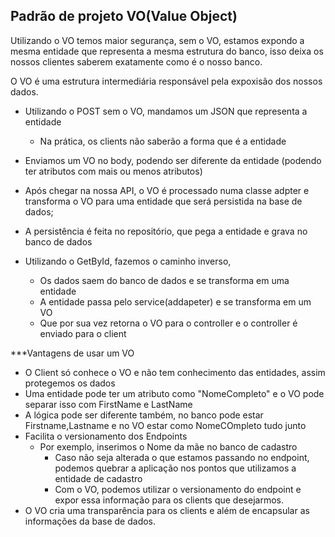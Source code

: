 ## Padrão de projeto VO(Value Object)

Utilizando o VO temos maior segurança, sem o VO, estamos expondo a mesma entidade que representa a mesma estrutura do banco, isso deixa os nossos clientes saberem exatamente como é o nosso banco.

O VO é uma estrutura intermediária responsável pela expoxisão dos nossos dados.
- Utilizando o POST sem o VO, mandamos um JSON que representa a entidade
	- Na prática, os clients não saberão a forma que é a entidade
- Enviamos um VO no body, podendo ser diferente da entidade (podendo ter atributos com mais ou menos atributos)
- Após chegar na nossa API, o VO é processado numa classe adpter e transforma o VO para uma entidade que será persistida na base de dados;
- A persistência é feita no repositório, que pega a entidade e grava no banco de dados


- Utilizando o GetById, fazemos o caminho inverso, 
	- Os dados saem do banco de dados e se transforma em uma entidade
	- A entidade passa pelo service(addapeter) e se transforma em um VO 
	- Que por sua vez retorna o VO para o controller e o controller é enviado para o client


***Vantagens de usar um VO
- O Client só conhece o VO e não tem conhecimento das entidades, assim protegemos os dados
- Uma entidade pode ter um atributo como "NomeCompleto" e o VO pode separar isso com FirstName e LastName
- A lógica pode ser diferente também, no banco pode estar Firstname,Lastname e no VO estar como NomeCOmpleto tudo junto
- Facilita o versionamento dos Endpoints
	- Por exemplo, inserimos o Nome da mãe no banco de cadastro
		- Caso não seja alterada o que estamos passando no endpoint, podemos quebrar a aplicação nos pontos que utilizamos a entidade de cadastro
		- Com o VO, podemos utilizar o versionamento do endpoint e expor essa informação para os clients que desejarmos.
- O VO cria uma transparência para os clients e além de encapsular as informações da base de dados.